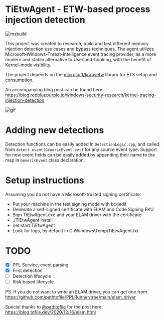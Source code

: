 # TiEtwAgent - ETW-based process injection detection
![msbuild](https://github.com/xinbailu/TiEtwAgent/actions/workflows/msbuild.yml/badge.svg)

This project was created to research, build and test different memory injection detection use cases and bypass techniques. The agent utilizes Microsoft-Windows-Threat-Intelligence event tracing provider, as a more modern and stable alternative to Userland-hooking, with the benefit of Kernel-mode visibility. 

The project depends on the [microsoft/krabsetw](https://github.com/microsoft/krabsetw) library for ETS setup and consumption.

An accompanying blog post can be found here: https://blog.redbluepurple.io/windows-security-research/kernel-tracing-injection-detection

![gif](https://i.imgur.com/M9QXk1z.gif)

# Adding new detections 
Detection functions can be easily added in `DetectionLogic.cpp`, and called from `detect_event(GenericEvent evt)` for any source event type. Support for new event fields can be easily added by appending their name to the map in `GenericEvent` class declaration.

# Setup instructions
Assuming you do not have a Microsoft-trusted signing certificate:
- Put your machine in the test signing mode with bcdedit
- Generate a self-signed certificate with ELAM and Code Signing EKU 
- Sign TiEtwAgent.exe and your ELAM driver with the certificate 
- ./TiEtwAgent install
- net start TiEtwAgent
- Look for logs, by default in C:\Windows\Temp\TiEtwAgent.txt

# TODO
- [x] PPL Service, event parsing 
- [x] First detection  
- [ ] Detection lifecycle 
- [ ] Risk based lifecycle 

PS. If you do not want to write an ELAM driver, you can get one from https://github.com/pathtofile/PPLRunner/tree/main/elam_driver

Special thanks to [@pathtofile](https://github.com/pathtofile) for the post here: https://blog.tofile.dev/2020/12/16/elam.html
